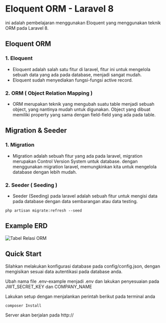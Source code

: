 # Eloquent ORM - Laravel 8

ini adalah pembelajaran menggunakan Eloquent yang menggunakan teknik ORM pada Laravel 8.

## Eloquent ORM

### 1. Eloquent

-   Eloquent adalah salah satu fitur di laravel, fitur ini untuk mengelola sebuah data yang ada pada database, menjadi sangat mudah.
-   Eloquent sudah menyediakan fungsi-fungsi active record.

### 2. ORM ( Object Relation Mapping )

-   ORM merupakan teknik yang mengubah suatu table menjadi sebuah object, yang nantinya mudah untuk digunakan. Object yang dibuat memiliki property yang sama dengan field-field yang ada pada table.

## Migration & Seeder

### 1. Migration

-   Migration adalah sebuah fitur yang ada pada laravel, migration merupakan Control Version System untuk database. dengan menggunakan migration laravel, memungkinkan kita untuk mengelola database dengan lebih mudah.

### 2. Seeder ( Seeding )

-   Seeder (Seeding) pada laravel adalah sebuah fitur untuk mengisi data pada database dengan data sembarangan atau data testing.

```
php artisan migrate:refresh --seed
```
## Example ERD

![Tabel Relasi ORM](https://user-images.githubusercontent.com/52828971/113700907-9e358080-9701-11eb-943d-cff67be73cbd.jpg)

## Quick Start

Silahkan melakukan konfigurasi database pada config/config.json, dengan mengisikan sesuai data autentikasi pada database anda.

Ubah nama file .env-example menjadi .env dan lakukan penyesuaian pada JWT_SECRET_KEY dan COMPANY_NAME

Lakukan setup dengan menjalankan perintah berikut pada terminal anda

```
composer Install
```

Server akan berjalan pada http://
